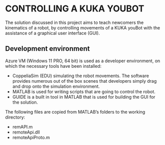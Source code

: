 # CONTROLLING A KUKA YOUBOT 
 
The solution discussed in this project aims to teach newcomers the kinematics of a robot, by controlling movements of a KUKA  youBot with the assistance of a graphical user interface (GUI).

## Development environment

Azure VM (Windows 11 PRO, 64 bit) is used as a developer environment, on which the necessary tools have been installed: 
- CoppeliaSim (EDU) simulating the robot movements. The software provides numerous out of the box scenes that developers simply drag and drop onto the simulation environment.
- MATLAB is used for writing scripts that are going to control the robot. 
- GUIDE is a built in tool in MATLAB that is used for building the GUI for the solution.

The following files are copied from MATLAB’s folders to the working directory: 
- remAPI.m 
- remoteApi.dll 
- remoteApiProto.m 

